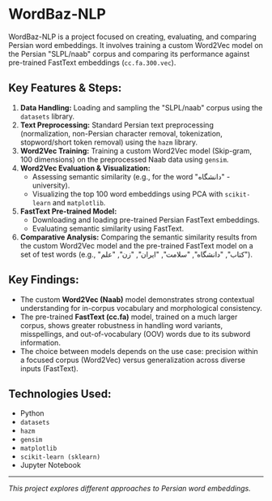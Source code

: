 # WordBaz-NLP 

WordBaz-NLP is a project focused on creating, evaluating, and comparing Persian word embeddings. It involves training a custom Word2Vec model on the Persian "SLPL/naab" corpus and comparing its performance against pre-trained FastText embeddings (`cc.fa.300.vec`).

## Key Features & Steps:

1.  **Data Handling:** Loading and sampling the "SLPL/naab" corpus using the `datasets` library.
2.  **Text Preprocessing:** Standard Persian text preprocessing (normalization, non-Persian character removal, tokenization, stopword/short token removal) using the `hazm` library.
3.  **Word2Vec Training:** Training a custom Word2Vec model (Skip-gram, 100 dimensions) on the preprocessed Naab data using `gensim`.
4.  **Word2Vec Evaluation & Visualization:**
    *   Assessing semantic similarity (e.g., for the word "دانشگاه" - university).
    *   Visualizing the top 100 word embeddings using PCA with `scikit-learn` and `matplotlib`.
5.  **FastText Pre-trained Model:**
    *   Downloading and loading pre-trained Persian FastText embeddings.
    *   Evaluating semantic similarity using FastText.
6.  **Comparative Analysis:** Comparing the semantic similarity results from the custom Word2Vec model and the pre-trained FastText model on a set of test words (e.g., "کتاب", "دانشگاه", "سلامت", "ایران", "زن", "علم").

##  Key Findings:

*   The custom **Word2Vec (Naab)** model demonstrates strong contextual understanding for in-corpus vocabulary and morphological consistency.
*   The pre-trained **FastText (cc.fa)** model, trained on a much larger corpus, shows greater robustness in handling word variants, misspellings, and out-of-vocabulary (OOV) words due to its subword information.
*   The choice between models depends on the use case: precision within a focused corpus (Word2Vec) versus generalization across diverse inputs (FastText).

##  Technologies Used:

*   Python
*   `datasets`
*   `hazm`
*   `gensim`
*   `matplotlib`
*   `scikit-learn (sklearn)`
*   Jupyter Notebook

---
*This project explores different approaches to Persian word embeddings.*